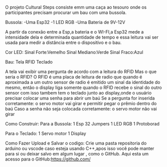O projeto Cultural Steps consiste emm uma caça ao tesouro
onde os participantes precisam procurar um bau com uma bussola.

Bussola:
-Uma Esp32
-1 LED RGB 
-Uma Bateria de 9V-12V

A partir da conexão entre a Esp,a bateria e o WI-FI,a Esp32 mede
a intensidade dela e determinada quantidade de tempo e essa leitura 
vai ser usada para medir a distância entre o dispositivo e o bau.

Cor LED:
Sinal Forte:Vemelho
Sinal Mediano:Verde
Sinal Fraco:Azul

Bau:
Tela
RFID
Teclado

A tela vai exibir uma pergunta de acordo com a leitura do RFID
Mas o que seria o RFID?
O RFID é uma placa de leitura de radio que quando é
aproximada a um outro sensor de radio é  emitido um sinal 
da identidade do mesmo,
então o display liga somente quando o RFID recebe o sinal do outro sensor 
com isso tambem tem o teclado junto ao display,onde o usuário precisar colocar uma
senha para abrir um baú
Se a pergunta for inserida corretamente:
o servo motor vai girar e permitir pegar o prêmio dentro do baú
Caso a senha não seja colocada corretamente:
o servo motor não vai girar

Como Construir:
Para a Bussola: 
1 Esp 32
Jumpers
1 LED RGB
1 Protoborad

Para o Teclado:
1 Servo motor
1 Display 

Como Fazer Upload e Salvar o codigo:
Crie uma pasta repositoria do arduino ou vscode caso esteja
usando C++,apos isso você pode manter para si ou deixar salvo 
em algum lugar , como o GitHub.
Aqui esta um acesso para o GitHub:https://github.com/


